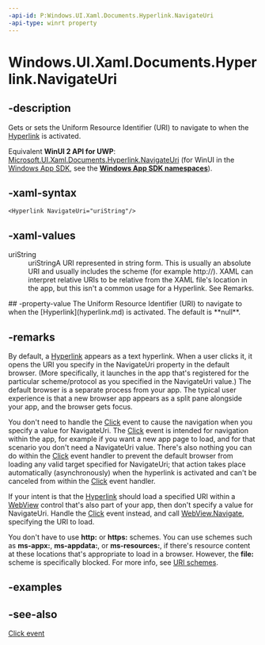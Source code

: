 ```yaml
---
-api-id: P:Windows.UI.Xaml.Documents.Hyperlink.NavigateUri
-api-type: winrt property
---
```


<!-- Property syntax
public Windows.Foundation.Uri NavigateUri { get;  set; }
-->

# Windows.UI.Xaml.Documents.Hyperlink.NavigateUri

## -description
Gets or sets the Uniform Resource Identifier (URI) to navigate to when the [Hyperlink](hyperlink.md) is activated.

Equivalent **WinUI 2 API for UWP**: [Microsoft.UI.Xaml.Documents.Hyperlink.NavigateUri](/windows/winui/api/microsoft.ui.xaml.documents.hyperlink.navigateuri) (for WinUI in the [Windows App SDK](/windows/apps/windows-app-sdk/), see the **[Windows App SDK namespaces](/windows/windows-app-sdk/api/winrt/)**).

## -xaml-syntax
```xaml
<Hyperlink NavigateUri="uriString"/>
```


## -xaml-values
<dl><dt>uriString</dt><dd>uriStringA URI represented in string form. This is usually an absolute URI and usually includes the scheme (for example http://). XAML can interpret relative URIs to be relative from the XAML file's location in the app, but this isn't a common usage for a Hyperlink. See Remarks.</dd>
</dl>
## -property-value
The Uniform Resource Identifier (URI) to navigate to when the [Hyperlink](hyperlink.md) is activated. The default is **null**.

## -remarks
By default, a [Hyperlink](hyperlink.md) appears as a text hyperlink. When a user clicks it, it opens the URI you specify in the NavigateUri property in the default browser. (More specifically, it launches in the app that's registered for the particular scheme/protocol as you specified in the NavigateUri value.) The default browser is a separate process from your app. The typical user experience is that a new browser app appears as a split pane alongside your app, and the browser gets focus.


<!--Issue: default browser is not necessarily IE. This makes it more difficult to give more info on what happens to security and content settings when using a browser as 'modern' app; otherwise we could link this page: (https://msdn.microsoft.com/library/ie/hh771832(v=vs.85).aspx) and answer a lot of potential questions.-->
You don't need to handle the [Click](hyperlink_click.md) event to cause the navigation when you specify a value for NavigateUri. The [Click](hyperlink_click.md) event is intended for navigation within the app, for example if you want a new app page to load, and for that scenario you don't need a NavigateUri value. There's also nothing you can do within the [Click](hyperlink_click.md) event handler to prevent the default browser from loading any valid target specified for NavigateUri; that action takes place automatically (asynchronously) when the hyperlink is activated and can't be canceled from within the [Click](hyperlink_click.md) event handler.

If your intent is that the [Hyperlink](hyperlink.md) should load a specified URI within a [WebView](../windows.ui.xaml.controls/webview.md) control that's also part of your app, then don't specify a value for NavigateUri. Handle the [Click](hyperlink_click.md) event instead, and call [WebView.Navigate](../windows.ui.xaml.controls/webview_navigate_1098085581.md), specifying the URI to load.

You don't have to use **http:** or **https:** schemes. You can use schemes such as **ms-appx:**, **ms-appdata:**, or **ms-resources:**, if there's resource content at these locations that's appropriate to load in a browser. However, the **file:** scheme is specifically blocked. For more info, see [URI schemes](/previous-versions/windows/apps/jj655406(v=win.10)).

## -examples

## -see-also
[Click event](hyperlink_click.md)
